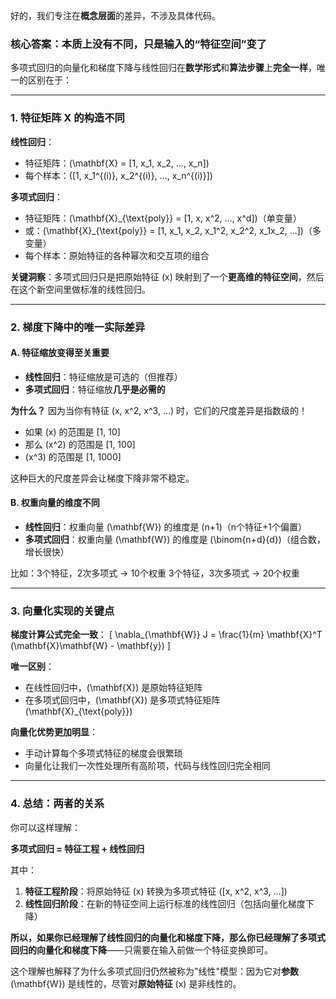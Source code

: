 好的，我们专注在**概念层面**的差异，不涉及具体代码。

### 核心答案：本质上没有不同，只是输入的“特征空间”变了

多项式回归的向量化和梯度下降与线性回归在**数学形式**和**算法步骤**上**完全一样**，唯一的区别在于：

---

### 1. 特征矩阵 X 的构造不同

**线性回归**：
- 特征矩阵：\(\mathbf{X} = [1, x_1, x_2, ..., x_n]\)
- 每个样本：\([1, x_1^{(i)}, x_2^{(i)}, ..., x_n^{(i)}]\)

**多项式回归**：
- 特征矩阵：\(\mathbf{X}_{\text{poly}} = [1, x, x^2, ..., x^d]\)（单变量）
- 或：\(\mathbf{X}_{\text{poly}} = [1, x_1, x_2, x_1^2, x_2^2, x_1x_2, ...]\)（多变量）
- 每个样本：原始特征的各种幂次和交互项的组合

**关键洞察**：多项式回归只是把原始特征 \(x\) 映射到了一个**更高维的特征空间**，然后在这个新空间里做标准的线性回归。

---

### 2. 梯度下降中的唯一实际差异

#### **A. 特征缩放变得至关重要**

- **线性回归**：特征缩放是可选的（但推荐）
- **多项式回归**：特征缩放**几乎是必需的**

**为什么？**
因为当你有特征 \(x, x^2, x^3, ...\) 时，它们的尺度差异是指数级的！
- 如果 \(x\) 的范围是 [1, 10]
- 那么 \(x^2\) 的范围是 [1, 100]  
- \(x^3\) 的范围是 [1, 1000]

这种巨大的尺度差异会让梯度下降非常不稳定。

#### **B. 权重向量的维度不同**

- **线性回归**：权重向量 \(\mathbf{W}\) 的维度是 \(n+1\)（n个特征+1个偏置）
- **多项式回归**：权重向量 \(\mathbf{W}\) 的维度是 \(\binom{n+d}{d}\)（组合数，增长很快）

比如：3个特征，2次多项式 → 10个权重
3个特征，3次多项式 → 20个权重

---

### 3. 向量化实现的关键点

**梯度计算公式完全一致**：
\[ \nabla_{\mathbf{W}} J = \frac{1}{m} \mathbf{X}^T (\mathbf{X}\mathbf{W} - \mathbf{y}) \]

**唯一区别**：
- 在线性回归中，\(\mathbf{X}\) 是原始特征矩阵
- 在多项式回归中，\(\mathbf{X}\) 是多项式特征矩阵 \(\mathbf{X}_{\text{poly}}\)

**向量化优势更加明显**：
- 手动计算每个多项式特征的梯度会很繁琐
- 向量化让我们一次性处理所有高阶项，代码与线性回归完全相同

---

### 4. 总结：两者的关系

你可以这样理解：

**多项式回归 = 特征工程 + 线性回归**

其中：
1. **特征工程阶段**：将原始特征 \(x\) 转换为多项式特征 \([x, x^2, x^3, ...]\)
2. **线性回归阶段**：在新的特征空间上运行标准的线性回归（包括向量化梯度下降）

**所以，如果你已经理解了线性回归的向量化和梯度下降，那么你已经理解了多项式回归的向量化和梯度下降**——只需要在输入前做一个特征变换即可。

这个理解也解释了为什么多项式回归仍然被称为"线性"模型：因为它对**参数** \(\mathbf{W}\) 是线性的，尽管对**原始特征** \(x\) 是非线性的。